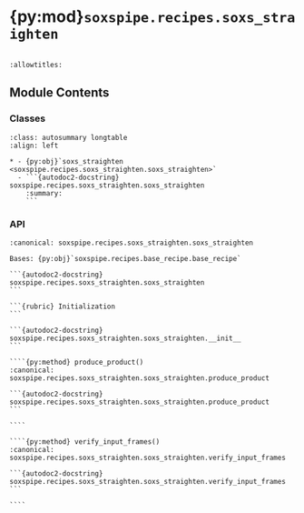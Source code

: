 # {py:mod}`soxspipe.recipes.soxs_straighten`

```{py:module} soxspipe.recipes.soxs_straighten
```

```{autodoc2-docstring} soxspipe.recipes.soxs_straighten
:allowtitles:
```

## Module Contents

### Classes

````{list-table}
:class: autosummary longtable
:align: left

* - {py:obj}`soxs_straighten <soxspipe.recipes.soxs_straighten.soxs_straighten>`
  - ```{autodoc2-docstring} soxspipe.recipes.soxs_straighten.soxs_straighten
    :summary:
    ```
````

### API

`````{py:class} soxs_straighten(log, settings=False, inputFrames=[], verbose=False, overwrite=False)
:canonical: soxspipe.recipes.soxs_straighten.soxs_straighten

Bases: {py:obj}`soxspipe.recipes.base_recipe.base_recipe`

```{autodoc2-docstring} soxspipe.recipes.soxs_straighten.soxs_straighten
```

```{rubric} Initialization
```

```{autodoc2-docstring} soxspipe.recipes.soxs_straighten.soxs_straighten.__init__
```

````{py:method} produce_product()
:canonical: soxspipe.recipes.soxs_straighten.soxs_straighten.produce_product

```{autodoc2-docstring} soxspipe.recipes.soxs_straighten.soxs_straighten.produce_product
```

````

````{py:method} verify_input_frames()
:canonical: soxspipe.recipes.soxs_straighten.soxs_straighten.verify_input_frames

```{autodoc2-docstring} soxspipe.recipes.soxs_straighten.soxs_straighten.verify_input_frames
```

````

`````
